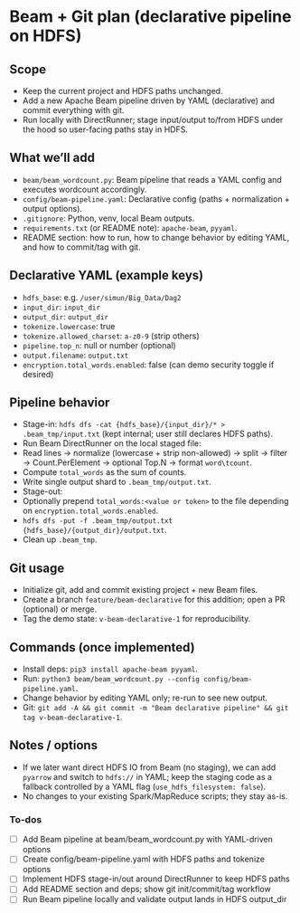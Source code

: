 <!-- 1f2cf180-f69c-4ee5-8e44-671a1eab411b 635f79aa-3fc2-4622-afda-0feefb03de19 -->
# Beam + Git plan (declarative pipeline on HDFS)

## Scope

- Keep the current project and HDFS paths unchanged.
- Add a new Apache Beam pipeline driven by YAML (declarative) and commit everything with git.
- Run locally with DirectRunner; stage input/output to/from HDFS under the hood so user-facing paths stay in HDFS.

## What we’ll add

- `beam/beam_wordcount.py`: Beam pipeline that reads a YAML config and executes wordcount accordingly.
- `config/beam-pipeline.yaml`: Declarative config (paths + normalization + output options).
- `.gitignore`: Python, venv, local Beam outputs.
- `requirements.txt` (or README note): `apache-beam`, `pyyaml`.
- README section: how to run, how to change behavior by editing YAML, and how to commit/tag with git.

## Declarative YAML (example keys)

- `hdfs_base`: e.g. `/user/simun/Big_Data/Dag2`
- `input_dir`: `input_dir`
- `output_dir`: `output_dir`
- `tokenize.lowercase`: true
- `tokenize.allowed_charset`: `a-z0-9` (strip others)
- `pipeline.top_n`: null or number (optional)
- `output.filename`: `output.txt`
- `encryption.total_words.enabled`: false (can demo security toggle if desired)

## Pipeline behavior

- Stage-in: `hdfs dfs -cat {hdfs_base}/{input_dir}/* > .beam_tmp/input.txt` (kept internal; user still declares HDFS paths).
- Run Beam DirectRunner on the local staged file:
- Read lines → normalize (lowercase + strip non-allowed) → split → filter → Count.PerElement → optional Top.N → format `word\tcount`.
- Compute `total_words` as the sum of counts.
- Write single output shard to `.beam_tmp/output.txt`.
- Stage-out:
- Optionally prepend `total_words:<value or token>` to the file depending on `encryption.total_words.enabled`.
- `hdfs dfs -put -f .beam_tmp/output.txt {hdfs_base}/{output_dir}/output.txt`.
- Clean up `.beam_tmp`.

## Git usage

- Initialize git, add and commit existing project + new Beam files.
- Create a branch `feature/beam-declarative` for this addition; open a PR (optional) or merge.
- Tag the demo state: `v-beam-declarative-1` for reproducibility.

## Commands (once implemented)

- Install deps: `pip3 install apache-beam pyyaml`.
- Run: `python3 beam/beam_wordcount.py --config config/beam-pipeline.yaml`.
- Change behavior by editing YAML only; re-run to see new output.
- Git: `git add -A && git commit -m "Beam declarative pipeline" && git tag v-beam-declarative-1`.

## Notes / options

- If we later want direct HDFS IO from Beam (no staging), we can add `pyarrow` and switch to `hdfs://` in YAML; keep the staging code as a fallback controlled by a YAML flag (`use_hdfs_filesystem: false`).
- No changes to your existing Spark/MapReduce scripts; they stay as-is.

### To-dos

- [ ] Add Beam pipeline at beam/beam_wordcount.py with YAML-driven options
- [ ] Create config/beam-pipeline.yaml with HDFS paths and tokenize options
- [ ] Implement HDFS stage-in/out around DirectRunner to keep HDFS paths
- [ ] Add README section and deps; show git init/commit/tag workflow
- [ ] Run Beam pipeline locally and validate output lands in HDFS output_dir